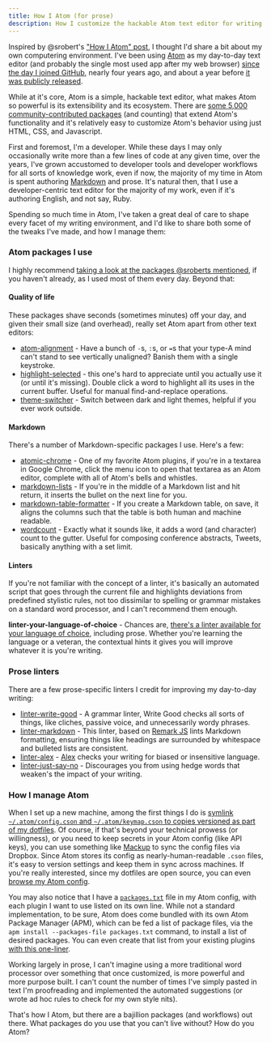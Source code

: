 ```yaml
---
title: How I Atom (for prose)
description: How I customize the hackable Atom text editor for writing prose and Markdown.
---
```


Inspired by @srobert's ["How I Atom" post](https://sroberts.github.io/2015/06/06/how-i-atom/), I thought I'd share a bit about my own computering environment. I've been using [Atom](https://atom.io) as my day-to-day text editor (and probably the single most used app after my web browser) [since the day I joined GitHub](https://github.com/blog/1432-ben-balter-is-a-githubber), nearly four years ago, and about a year before [it was publicly released](http://blog.atom.io/2014/02/26/introducing-atom.html).

While at it's core, Atom is a simple, hackable text editor, what makes Atom so powerful is its extensibility and its ecosystem. There are [some 5,000 community-contributed packages](https://atom.io/packages) (and counting) that extend Atom's functionality and it's relatively easy to customize Atom's behavior using just HTML, CSS, and Javascript.

First and foremost, I'm a developer. While these days I may only occasionally write more than a few lines of code at any given time, over the years, I've grown accustomed to developer tools and developer workflows for all sorts of knowledge work, even if now, the majority of my time in Atom is spent authoring [Markdown](https://guides.github.com/features/mastering-markdown/) and prose. It's natural then, that I use a developer-centric text editor for the majority of my work, even if it's authoring English, and not say, Ruby.

Spending so much time in Atom, I've taken a great deal of care to shape every facet of my writing environment, and I'd like to share both some of the tweaks I've made, and how I manage them:

### Atom packages I use

I highly recommend [taking a look at the packages @sroberts mentioned](https://sroberts.github.io/2015/06/06/how-i-atom/), if you haven't already, as I used most of them every day. Beyond that:

#### Quality of life

These packages shave seconds (sometimes minutes) off your day, and given their small size (and overhead), really set Atom apart from other text editors:

* [atom-alignment](https://atom.io/packages/atom-alignment) - Have a bunch of `-`s, `:`s, or `=`s that your type-A mind can't stand to see vertically unaligned? Banish them with a single keystroke.
* [highlight-selected](https://atom.io/packages/highlight-selected) - this one's hard to appreciate until you actually use it (or until it's missing). Double click a word to highlight all its uses in the current buffer. Useful for manual find-and-replace operations.
* [theme-switcher](https://atom.io/packages/theme-switcher) - Switch between dark and light themes, helpful if you ever work outside.

#### Markdown

There's a number of Markdown-specific packages I use. Here's a few:

* [atomic-chrome](https://atom.io/packages/atomic-chrome) - One of my favorite Atom plugins, if you're in a textarea in Google Chrome, click the menu icon to open that textarea as an Atom editor, complete with all of Atom's bells and whistles.
* [markdown-lists](https://atom.io/packages/markdown-lists) - If you're in the middle of a Markdown list and hit return, it inserts the bullet on the next line for you.
* [markdown-table-formatter](https://atom.io/packages/markdown-table-formatter) - If you create a Markdown table, on save, it aligns the columns such that the table is both human and machine readable.
* [wordcount](https://atom.io/packages/wordcount) - Exactly what it sounds like, it adds a word (and character) count to the gutter. Useful for composing conference abstracts, Tweets, basically anything with a set limit.

#### Linters

If you're not familiar with the concept of a linter, it's basically an automated script that goes through the current file and highlights deviations from predefined stylistic rules, not too dissimilar to spelling or grammar mistakes on a standard word processor, and I can't recommend them enough.

**linter-your-language-of-choice** - Chances are, [there's a linter available for your language of choice](https://atomlinter.github.io), including prose. Whether you're learning the language or a veteran, the contextual hints it gives you will improve whatever it is you're writing.

### Prose linters

There are a few prose-specific linters I credit for improving my day-to-day writing:

* [linter-write-good](https://atom.io/packages/linter-write-good) - A grammar linter, Write Good checks all sorts of things, like cliches, passive voice, and unnecessarily wordy phrases.
* [linter-markdown](https://atom.io/packages/linter-markdown) - This linter, based on [Remark JS](https://github.com/gnab/remark) lints Markdown formatting, ensuring things like headings are surrounded by whitespace and bulleted lists are consistent.
* [linter-alex](https://atom.io/packages/linter-alex) - [Alex](https://github.com/wooorm/alex) checks your writing for biased or insensitive language.
* [linter-just-say-no](https://atom.io/packages/linter-just-say-no) - Discourages you from using hedge words that weaken's the impact of your writing.

### How I manage Atom

When I set up a new machine, among the first things I do is [symlink `~/.atom/config.cson` and `~/.atom/keymap.cson` to copies versioned as part of my dotfiles](https://github.com/benbalter/dotfiles/blob/master/script/setup/atom). Of course, if that's beyond your technical prowess (or willingness), or you need to keep secrets in your Atom config (like API keys), you can use something like [Mackup](https://github.com/lra/mackup) to sync the config files via Dropbox. Since Atom stores its config as nearly-human-readable `.cson` files, it's easy to version settings and keep them in sync across machines. If you're really interested, since my dotfiles are open source, you can even [browse my Atom config](https://github.com/benbalter/dotfiles/tree/master/.atom).

You may also notice that I have a [`packages.txt`](https://github.com/benbalter/dotfiles/blob/master/.atom/packages.txt) file in my Atom config, with each plugin I want to use listed on its own line. While not a standard implementation, to be sure, Atom does come bundled with its own Atom Package Manager (APM), which can be fed a list of package files, via the `apm install --packages-file packages.txt` command, to install a list of desired packages. You can even create that list from your existing plugins [with this one-liner](https://github.com/benbalter/dotfiles/blob/master/script/atom).

Working largely in prose, I can't imagine using a more traditional word processor over something that once customized, is more powerful and more purpose built. I can't count the number of times I've simply pasted in text I'm proofreading and implemented the automated suggestions (or wrote ad hoc rules to check for my own style nits).

That's how I Atom, but there are a bajillion packages (and workflows) out there. What packages do you use that you can't live without? How do you Atom?
